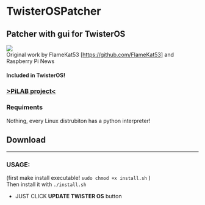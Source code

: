 # TwisterOSPatcher
## Patcher with gui for TwisterOS</br>
<img src="https://i.imgur.com/5dDOREN.png"></img></br>
Original work by FlameKat53 [https://github.com/FlameKat53] and Raspberry Pi News
#### Included in TwisterOS!</br>
### <a href="https://raspbian-x.com/">>PiLAB project<</a>
### Requiments
Nothing, every Linux distrubiton has a python interpreter!
## Download
---
### USAGE: </br>
(first make install executable! `sudo chmod +x install.sh` )</br>
 Then install it with `./install.sh`</br>
* JUST CLICK **UPDATE TWISTER OS** button
